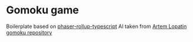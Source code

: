# Gomoku game

Boilerplate based on [phaser-rollup-typescript](https://github.com/geocine/phaser3-rollup-typescript#readme)
AI taken from [Artem Lopatin gomoku repository](https://github.com/artemlopatin/gomoku)

